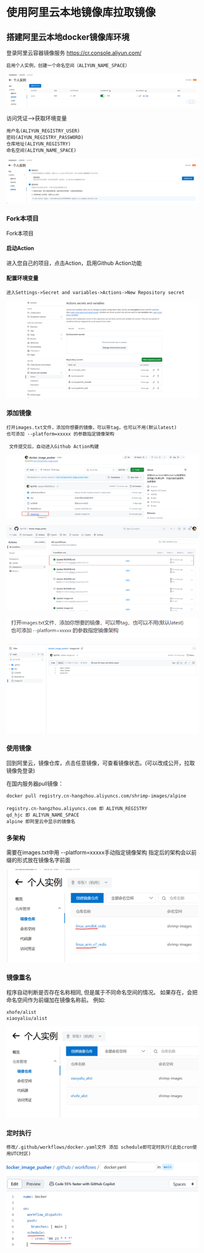 # 使用阿里云本地镜像库拉取镜像

## 搭建阿里云本地docker镜像库环境

登录阿里云容器镜像服务
https://cr.console.aliyun.com/

```
启用个人实例，创建一个命名空间（ALIYUN_NAME_SPACE）
```

![image-20240611235726806](img/image-20240611235726806.png)

访问凭证–>获取环境变量

```
用户名(ALIYUN_REGISTRY_USER)
密码(AIYUN_REGISTRY_PASSWORD)
仓库地址(ALIYUN_REGISTRY)
命名空间(ALIYUN_NAME_SPACE)
```

![image-20240611235830942](.\img\image-20240611235830942.png)

### Fork本项目



Fork本项目

#### 启动Action

进入您自己的项目，点击Action，启用Github Action功能

#### 配置环境变量

```
进入Settings->Secret and variables->Actions->New Repository secret
```

![image-20240611235937278](.\img\image-20240611235937278.png)

### 添加镜像



```
打开images.txt文件，添加你想要的镜像，可以带tag，也可以不用(默认latest)
也可添加 --platform=xxxxx 的参数指定镜像架构

 文件提交后，自动进入Github Action构建
```

![image-20240612000011591](.\img\image-20240612000011591.png)



![image-20240612000043044](.\img\image-20240612000043044.png)



![image-20240612000129486](.\img\image-20240612000129486.png)

![image-20240612000116442](.\img\image-20240612000116442.png)

### 使用镜像

回到阿里云，镜像仓库，点击任意镜像，可查看镜像状态。(可以改成公开，拉取镜像免登录)

在国内服务器pull镜像：

```
docker pull registry.cn-hangzhou.aliyuncs.com/shrimp-images/alpine

registry.cn-hangzhou.aliyuncs.com 即 ALIYUN_REGISTRY
qd_hjc 即 ALIYUN_NAME_SPACE
alpine 即阿里云中显示的镜像名
```



### 多架构

需要在images.txt中用 --platform=xxxxx手动指定镜像架构 指定后的架构会以前缀的形式放在镜像名字前面

![image-20240611235355563](img/image-20240611235355563.png)

### 镜像重名



程序自动判断是否存在名称相同, 但是属于不同命名空间的情况。 如果存在，会把命名空间作为前缀加在镜像名称前。 例如:

```
xhofe/alist
xiaoyaliu/alist
```

![image-20240611235406762](img/image-20240611235406762.png)

### 定时执行



```
修改/.github/workflows/docker.yaml文件 添加 schedule即可定时执行(此处cron使用UTC时区)
```



![image-20240611235424277](img/image-20240611235424277.png)
